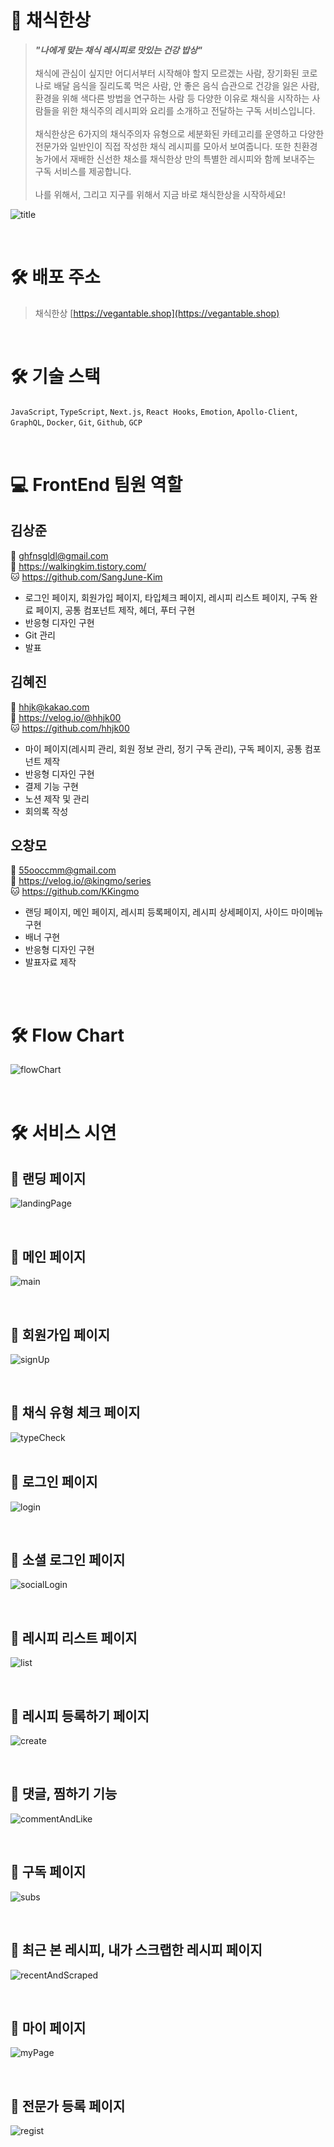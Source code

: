 # 🥗 채식한상
> ***"나에게 맞는 채식 레시피로 맛있는 건강 밥상"***<br>   
채식에 관심이 싶지만 어디서부터 시작해야 할지 모르겠는 사람, 장기화된 코로나로 배달 음식을 질리도록 먹은 사람, 안 좋은 음식 습관으로 건강을 잃은 사람, 환경을 위해 색다른 방법을 연구하는 사람 등 다양한 이유로 채식을 시작하는 사람들을 위한 채식주의 레시피와 요리를 소개하고 전달하는 구독 서비스입니다. <br>   
채식한상은 6가지의 채식주의자 유형으로 세분화된 카테고리를 운영하고 다양한 전문가와 일반인이 직접 작성한 채식 레시피를 모아서 보여줍니다.
또한 친환경 농가에서 재배한 신선한 채소를 채식한상 만의 특별한 레시피와 함께 보내주는 구독 서비스를 제공합니다. <br>   
나를 위해서, 그리고 지구를 위해서 지금 바로 채식한상을 시작하세요!

![title](https://user-images.githubusercontent.com/99472362/174255799-504dcece-301b-45e3-b918-d7dc5a18d505.png)   

<br>

# 🛠 배포 주소
> 채식한상 [https://vegantable.shop](https://vegantable.shop)   

<br>

# 🛠 기술 스택
`JavaScript`, `TypeScript`, `Next.js`, `React Hooks`, `Emotion`, `Apollo-Client`,  `GraphQL`, `Docker`, `Git`, `Github`, `GCP` 

<br>

# 💻 FrontEnd 팀원 역할
## 김상준
📧 ghfnsgldl@gmail.com
<br>
📝 https://walkingkim.tistory.com/
<br> 
🐱 https://github.com/SangJune-Kim
<br>
* 로그인 페이지, 회원가입 페이지, 타입체크 페이지, 레시피 리스트 페이지, 구독 완료 페이지,  공통 컴포넌트 제작, 헤더, 푸터 구현
* 반응형 디자인 구현
*  Git 관리
* 발표

## 김혜진
📧 hhjk@kakao.com
<br>
📝 https://velog.io/@hhjk00
<br> 
🐱 https://github.com/hhjk00
<br>
* 마이 페이지(레시피 관리, 회원 정보 관리, 정기 구독 관리), 구독 페이지, 공통 컴포넌트 제작
* 반응형 디자인 구현
* 결제 기능 구현
* 노션 제작 및 관리
* 회의록 작성


## 오창모
📧 55ooccmm@gmail.com
<br>
📝 https://velog.io/@kingmo/series
<br> 
🐱 https://github.com/KKingmo

* 랜딩 페이지, 메인 페이지, 레시피 등록페이지, 레시피 상세페이지, 사이드 마이메뉴 구현
* 배너 구현
* 반응형 디자인 구현
* 발표자료 제작
<br>
<br>


# 🛠 Flow Chart
![flowChart](https://user-images.githubusercontent.com/99472362/174255994-b46b6cb7-ecee-4ba6-beea-a9e4cb575ca2.png)



<br>

# 🛠 서비스 시연
## 🥗 랜딩 페이지
![landingPage](https://user-images.githubusercontent.com/99472362/174257746-7c251886-a232-4321-b993-f3427d2f3219.gif)


<br>

## 🥗 메인 페이지
![main](https://www.notion.so/image/https%3A%2F%2Fs3-us-west-2.amazonaws.com%2Fsecure.notion-static.com%2F0644fe1b-933e-4aa3-9427-ba07ca1b690e%2F%E1%84%86%E1%85%A6%E1%84%8B%E1%85%B5%E1%86%AB%E1%84%91%E1%85%A6%E1%84%8B%E1%85%B5%E1%84%8C%E1%85%B5.gif?table=block&id=07ba359a-7a72-450b-92df-182203c11369&spaceId=9c9b02bc-6cb6-4924-bf38-dad25e0fe77b&userId=a8740886-17e4-406d-9d23-16d571bc2c09&cache=v2)   

<br>
   

## 🥗 회원가입 페이지
![signUp](https://www.notion.so/image/https%3A%2F%2Fs3-us-west-2.amazonaws.com%2Fsecure.notion-static.com%2Facc5fd11-9927-4716-bcd7-15029a4263f3%2F%E1%84%92%E1%85%AC%E1%84%8B%E1%85%AF%E1%86%AB%E1%84%80%E1%85%A1%E1%84%8B%E1%85%B5%E1%86%B8.gif?table=block&id=0303001f-b500-4332-85cc-de50bc75a272&spaceId=9c9b02bc-6cb6-4924-bf38-dad25e0fe77b&userId=a8740886-17e4-406d-9d23-16d571bc2c09&cache=v2)   


<br>


## 🥗 채식 유형 체크 페이지
![typeCheck](https://www.notion.so/image/https%3A%2F%2Fs3-us-west-2.amazonaws.com%2Fsecure.notion-static.com%2F543bba6b-fa51-4626-b312-73b399a540d5%2F%E1%84%92%E1%85%AC%E1%84%8B%E1%85%AF%E1%86%AB%E1%84%80%E1%85%A1%E1%84%8B%E1%85%B5%E1%86%B8_%E1%84%90%E1%85%A1%E1%84%8B%E1%85%B5%E1%86%B8%E1%84%8E%E1%85%A6%E1%84%8F%E1%85%B3.gif?table=block&id=fdaa542c-e06a-4d20-aa15-15719e0b4723&spaceId=9c9b02bc-6cb6-4924-bf38-dad25e0fe77b&userId=a8740886-17e4-406d-9d23-16d571bc2c09&cache=v2)   
<br>

## 🥗 로그인 페이지
![login](https://www.notion.so/image/https%3A%2F%2Fs3-us-west-2.amazonaws.com%2Fsecure.notion-static.com%2Fb96221b9-19c5-4d5e-93ac-ac9e1070aaaa%2F%E1%84%85%E1%85%A9%E1%84%80%E1%85%B3%E1%84%8B%E1%85%B5%E1%86%AB.gif?table=block&id=aa81485c-af85-4149-a6b7-2365a67221da&spaceId=9c9b02bc-6cb6-4924-bf38-dad25e0fe77b&userId=a8740886-17e4-406d-9d23-16d571bc2c09&cache=v2)   

<br>

## 🥗 소셜 로그인 페이지
![socialLogin](https://www.notion.so/image/https%3A%2F%2Fs3-us-west-2.amazonaws.com%2Fsecure.notion-static.com%2Fd363811d-0864-47b3-bf74-0ff17aa56693%2F%E1%84%89%E1%85%A9%E1%84%89%E1%85%A7%E1%86%AF%E1%84%85%E1%85%A9%E1%84%80%E1%85%B3%E1%84%8B%E1%85%B5%E1%86%AB.gif?table=block&id=04d75539-2338-449f-9f19-1cd48f244304&spaceId=9c9b02bc-6cb6-4924-bf38-dad25e0fe77b&userId=a8740886-17e4-406d-9d23-16d571bc2c09&cache=v2)   

<br>

## 🥗 레시피 리스트 페이지
![list](https://www.notion.so/image/https%3A%2F%2Fs3-us-west-2.amazonaws.com%2Fsecure.notion-static.com%2F71baa8fa-049d-475d-bc92-71cf68e4cd5b%2F%E1%84%85%E1%85%A6%E1%84%89%E1%85%B5%E1%84%91%E1%85%B5%E1%84%85%E1%85%B5%E1%84%89%E1%85%B3%E1%84%90%E1%85%B31.5.gif?table=block&id=47b81e0b-7738-485d-b344-738d64746072&spaceId=9c9b02bc-6cb6-4924-bf38-dad25e0fe77b&userId=a8740886-17e4-406d-9d23-16d571bc2c09&cache=v2)   

<br>

## 🥗 레시피 등록하기 페이지
![create](https://www.notion.so/image/https%3A%2F%2Fs3-us-west-2.amazonaws.com%2Fsecure.notion-static.com%2F3f10ac5e-b6cb-4cd2-9419-67696bc50331%2F%E1%84%80%E1%85%A6%E1%84%89%E1%85%B5%E1%84%80%E1%85%B3%E1%86%AF%E1%84%83%E1%85%B3%E1%86%BC%E1%84%85%E1%85%A9%E1%86%A81.5.gif?table=block&id=154326f5-1d9d-43d6-a175-ee128ae28035&spaceId=9c9b02bc-6cb6-4924-bf38-dad25e0fe77b&userId=a8740886-17e4-406d-9d23-16d571bc2c09&cache=v2)   

<br>

## 🥗 댓글, 찜하기 기능
![commentAndLike](https://www.notion.so/image/https%3A%2F%2Fs3-us-west-2.amazonaws.com%2Fsecure.notion-static.com%2Fe6c5c3cc-9e2d-41b3-b4c6-aef532f3f944%2F%E1%84%83%E1%85%A2%E1%86%BA%E1%84%80%E1%85%B3%E1%86%AF_%E1%84%8D%E1%85%B5%E1%86%B7%E1%84%92%E1%85%A1%E1%84%80%E1%85%B5.gif?table=block&id=d37cf335-3ae2-4ab7-ae7c-e19e14bdb9c2&spaceId=9c9b02bc-6cb6-4924-bf38-dad25e0fe77b&userId=a8740886-17e4-406d-9d23-16d571bc2c09&cache=v2)   

<br>

## 🥗 구독 페이지
![subs](https://www.notion.so/image/https%3A%2F%2Fs3-us-west-2.amazonaws.com%2Fsecure.notion-static.com%2F45405b19-1e9f-47c7-be83-874b81a8e18b%2F%E1%84%80%E1%85%AE%E1%84%83%E1%85%A9%E1%86%A8.gif?table=block&id=42449322-7ef9-40e5-a1b2-b29258cd9430&spaceId=9c9b02bc-6cb6-4924-bf38-dad25e0fe77b&userId=a8740886-17e4-406d-9d23-16d571bc2c09&cache=v2)   

<br>

## 🥗 최근 본 레시피, 내가 스크랩한 레시피 페이지
![recentAndScraped](https://www.notion.so/image/https%3A%2F%2Fs3-us-west-2.amazonaws.com%2Fsecure.notion-static.com%2F4694d324-2d07-4dea-8219-a318fccf7491%2F%E1%84%8E%E1%85%AC%E1%84%80%E1%85%B3%E1%86%AB_%E1%84%87%E1%85%A9%E1%86%AB_%E1%84%85%E1%85%A6%E1%84%89%E1%85%B5%E1%84%91%E1%85%B5_%E1%84%89%E1%85%B3%E1%84%8F%E1%85%B3%E1%84%85%E1%85%A2%E1%86%B81.5.gif?table=block&id=13ed602f-67c8-46ef-95b9-352e97ae05b3&spaceId=9c9b02bc-6cb6-4924-bf38-dad25e0fe77b&userId=a8740886-17e4-406d-9d23-16d571bc2c09&cache=v2)   

<br>

## 🥗 마이 페이지
![myPage](https://www.notion.so/image/https%3A%2F%2Fs3-us-west-2.amazonaws.com%2Fsecure.notion-static.com%2F0940747e-c90a-4fb9-b17f-f0952edc2fda%2F%E1%84%86%E1%85%A1%E1%84%8B%E1%85%B5%E1%84%91%E1%85%A6%E1%84%8B%E1%85%B5%E1%84%8C%E1%85%B51.5.gif?table=block&id=f40b75f1-dab5-4a95-8304-901487f778b2&spaceId=9c9b02bc-6cb6-4924-bf38-dad25e0fe77b&userId=a8740886-17e4-406d-9d23-16d571bc2c09&cache=v2)   

<br>

## 🥗 전문가 등록 페이지
![regist](https://www.notion.so/image/https%3A%2F%2Fs3-us-west-2.amazonaws.com%2Fsecure.notion-static.com%2F2f9a0d54-91ac-4114-908d-638ee1ea4d9a%2F%E1%84%8C%E1%85%A5%E1%86%AB%E1%84%86%E1%85%AE%E1%86%AB%E1%84%80%E1%85%A1_%E1%84%83%E1%85%B3%E1%86%BC%E1%84%85%E1%85%A9%E1%86%A8.gif?table=block&id=8f03f78b-3d98-44a2-9a96-9b9010d9fe86&spaceId=9c9b02bc-6cb6-4924-bf38-dad25e0fe77b&userId=a8740886-17e4-406d-9d23-16d571bc2c09&cache=v2)   

<br>

